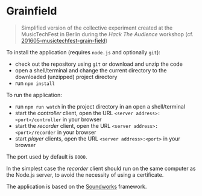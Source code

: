 # Grainfield

> Simplified version of the collective experiment created at the MusicTechFest in Berlin during the _Hack The Audience_ workshop (cf. [201605-musictechfest-grain-field](https://github.com/collective-soundworks-workshops/201605-musictechfest-grain-field))

To install the application (requires `node.js` and optionally `git`):
* check out the repository using `git` or download and unzip the code
* open a shell/terminal and change the current directory to the downloaded (unzipped) project directory
* run `npm install`

To run the application:
* run `npm run watch` in the project directory in an open a shell/terminal
* start the *controller* client, open the URL `<server address>:<port>/controller` in your browser 
* start the *recorder* client, open the URL `<server address>:<port>/recorder` in your browser 
* start *player* clients, open the URL `<server address>:<port>` in your browser

The port used by default is `8000`.

In the simplest case the *recorder* client should run on the same computer as the Node.js server, to avoid the necessity of using a certificate.

The application is based on the [Soundworks](https://github.com/collective-soundworks/soundworks) framework.
